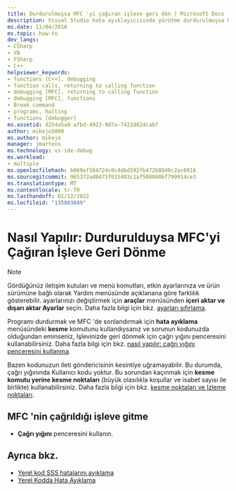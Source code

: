 ```yaml
---
title: Durdurulmuşsa MFC 'yi çağıran işleve geri dön | Microsoft Docs
description: Visual Studio hata ayıklayıcısında yürütme durdurulmuşsa MFC 'yi çağıran işleve nasıl geri alınacağını anlayın.
ms.date: 11/04/2016
ms.topic: how-to
dev_langs:
- CSharp
- VB
- FSharp
- C++
helpviewer_keywords:
- functions [C++], debugging
- function calls, returning to calling function
- debugging [MFC], returning to calling function
- debugging [MFC], functions
- Break command
- programs, halting
- functions [debugger]
ms.assetid: d254a5a9-afbd-4923-9d7a-7422d824cabf
author: mikejo5000
ms.author: mikejo
manager: jmartens
ms.technology: vs-ide-debug
ms.workload:
- multiple
ms.openlocfilehash: b069ef584724c0c4dbd592fb47268048c2ac6916
ms.sourcegitcommit: 965372ad0d75f015403c1af508080bf799914ce3
ms.translationtype: MT
ms.contentlocale: tr-TR
ms.lasthandoff: 01/12/2022
ms.locfileid: "135803849"
---
```

# <a name="how-to-get-back-to-the-function-that-called-mfc-if-halted"></a>Nasıl Yapılır: Durdurulduysa MFC'yi Çağıran İşleve Geri Dönme

> [!NOTE]
> Gördüğünüz iletişim kutuları ve menü komutları, etkin ayarlarınıza ve ürün sürümüne bağlı olarak Yardım menüsünde açıklanana göre farklılık gösterebilir. ayarlarınızı değiştirmek için **araçlar** menüsünden **içeri aktar ve dışarı aktar Ayarlar** seçin. Daha fazla bilgi için bkz. [ayarları sıfırlama](../ide/environment-settings.md#reset-settings).

Programı durdurmak ve MFC 'de sonlandırmak için **hata ayıklama** menüsündeki **kesme** komutunu kullandıysanız ve sorunun kodunuzda olduğundan eminseniz, Işlevinizde geri dönmek için çağrı yığını penceresini kullanabilirsiniz. Daha fazla bilgi için bkz. [nasıl yapılır: çağrı yığını penceresini kullanma](../debugger/how-to-use-the-call-stack-window.md).

Bazen kodunuzun ileti göndericisinin kesintiye uğramayabilir. Bu durumda, çağrı yığınında Kullanıcı kodu yoktur. Bu sorundan kaçınmak için **kesme komutu yerine kesme noktaları** (büyük olasılıkla koşullar ve isabet sayısı ile birlikte) kullanabilirsiniz. Daha fazla bilgi için bkz. [kesme noktaları ve Izleme noktaları](/previous-versions/ktf38f66(v=vs.100)).

## <a name="navigate-to-the-function-from-which-mfc-was-called"></a>MFC 'nin çağrıldığı işleve gitme

- **Çağrı yığını** penceresini kullanın.

## <a name="see-also"></a>Ayrıca bkz.

- [Yerel kod SSS hatalarını ayıklama](../debugger/debugging-native-code-faqs.md)
- [Yerel Kodda Hata Ayıklama](../debugger/debugging-native-code.md)